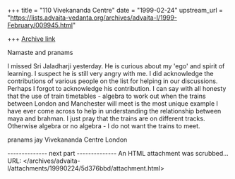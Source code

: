+++
title = "110 Vivekananda Centre"
date = "1999-02-24"
upstream_url = "https://lists.advaita-vedanta.org/archives/advaita-l/1999-February/009945.html"

+++
[Archive link](https://lists.advaita-vedanta.org/archives/advaita-l/1999-February/009945.html)

Namaste and pranams

I missed Sri Jaladharji yesterday.
He is curious about my 'ego' and spirit of learning.
I suspect he is still very angry with me.
I did acknowledge the contributions of various people on the list for helping in our discussions.
Perhaps I forgot to acknowledge his contribution. I can say with all honesty that the use of train timetables - algebra to work out when the trains between London and Manchester will meet is the most unique example I have ever come across to help in understanding the relationship between maya and brahman. I just pray that the trains are on different tracks. Otherwise algebra or no algebra - I do not want the trains to meet.

pranams
jay
Vivekananda Centre London

-------------- next part --------------
An HTML attachment was scrubbed...
URL: </archives/advaita-l/attachments/19990224/5d376bbd/attachment.html>
